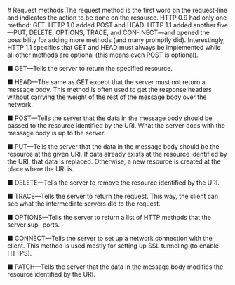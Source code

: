 # Request methods
The request method is the first word on the request-line and indicates the action to be done on the resource. HTTP 0.9 had only one method: GET. HTTP 1.0 added POST and HEAD. HTTP 1.1 added another five—PUT, DELETE, OPTIONS, TRACE, and CON- NECT—and opened the possibility for adding more methods (and many promptly did).
Interestingly, HTTP 1.1 specifies that GET and HEAD must always be implemented while all other methods are optional (this means even POST is optional).

■ GET—Tells the server to return the specified resource.

■ HEAD—The same as GET except that the server must not return a message
body. This method is often used to get the response headers without carrying
the weight of the rest of the message body over the network.

■ POST—Tells the server that the data in the message body should be passed to the resource identified by the URI. What the server does with the message body
is up to the server.

■ PUT—Tells the server that the data in the message body should be the resource
at the given URI. If data already exists at the resource identified by the URI, that data is replaced. Otherwise, a new resource is created at the place where the URI is.

■ DELETE—Tells the server to remove the resource identified by the URI.

■ TRACE—Tells the server to return the request. This way, the client can see what
the intermediate servers did to the request.

■ OPTIONS—Tells the server to return a list of HTTP methods that the server sup-
ports.

■ CONNECT—Tells the server to set up a network connection with the client. This
method is used mostly for setting up SSL tunneling (to enable HTTPS).

■ PATCH—Tells the server that the data in the message body modifies the
resource identified by the URI.